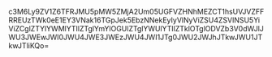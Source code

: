 c3M6Ly9ZV1Z6TFRJMU5pMW5ZMjA2Um05UGFVZHNhMEZCT1hsUVJVZFFRREUzTWk0eE1EY3VNak16TGpJek5EbzNNekEyIyVlNyViZSU4ZSVlNSU5YiViZCglZTYlYWMlYTIlZTglYmYlOGUlZTglYWUlYTIlZTklOTglODVZb3V0dWJlJWU3JWEwJWI0JWU4JWE3JWEzJWU4JWI1JTg0JWU2JWJhJTkwJWU1JTkwJTliKQo=

